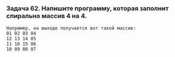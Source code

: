 ### **Задача 62. Напишите программу, которая заполнит спирально массив 4 на 4.**
```
Например, на выходе получается вот такой массив:
01 02 03 04
12 13 14 05
11 16 15 06
10 09 08 07
```

